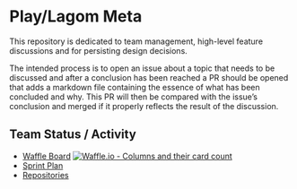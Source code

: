 # Play/Lagom Meta

This repository is dedicated to team management, high-level feature discussions and for persisting design decisions.

The intended process is to open an issue about a topic that needs to be discussed and after a conclusion has been reached a PR should be opened that adds a markdown file containing the essence of what has been concluded and why. This PR will then be compared with the issue’s conclusion and merged if it properly reflects the result of the discussion.


## Team Status / Activity

* [Waffle Board](https://waffle.io/lightbend/play-lagom-team) [![Waffle.io - Columns and their card count](https://badge.waffle.io/da894a58ce1df1ee52d97766724c61f6691fda4e5197f7c3f11179860e55ba28.svg?columns=all)](https://waffle.io/lightbend/play-lagom-team)
* [Sprint Plan](https://github.com/lightbend/play-lagom-team/issues/92)
* [Repositories](repos.md)
